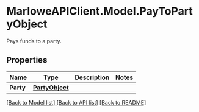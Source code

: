 # MarloweAPIClient.Model.PayToPartyObject
Pays funds to a party.

## Properties

Name | Type | Description | Notes
------------ | ------------- | ------------- | -------------
**Party** | [**PartyObject**](PartyObject.md) |  | 

[[Back to Model list]](../README.md#documentation-for-models) [[Back to API list]](../README.md#documentation-for-api-endpoints) [[Back to README]](../README.md)

